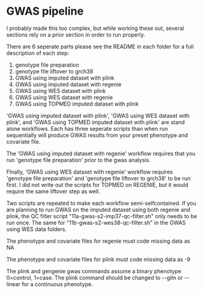  # GWAS pipeline
 
 I probably made this too complex, but while working these out, several sections rely on a prior section in order to run properly.
 
 There are 6 seperate parts please see the README in each folder for a full description of each step:
 
 1. genotype file preparation 
 2. genotype file liftover to grch38
 3. GWAS using imputed dataset with plink
 4. GWAS using imputed dataset with regenie
 5. GWAS using WES dataset with plink
 6. GWAS using WES dataset with regenie
 7. GWAS using TOPMED imputed dataset with plink

'GWAS using imputed dataset with plink', 'GWAS using WES dataset with plink', and 'GWAS using TOPMED imputed dataset with plink' are stand alone workflows. Each has three seperate scripts than when run sequentially will produce GWAS results from your preset phenotype and covariate file.

The 'GWAS using imputed dataset with regenie' workflow requires that you run 'genotype file preparation' prior to the gwas analysis.

FInally, 'GWAS using WES dataset with regenie' workflow requires 'genotype file preparation' and 'genotype file liftover to grch38' to be run first. I did not write out the scripts for TOPMED on REGENIE, but it would require the same liftover step as well.

Two scripts are repeated to make each workflow semi-selfcontained. If you are planning to run GWAS on the imputed dataset using both regenie and plink, the QC filter script "11a-gwas-s2-imp37-qc-filter.sh" only needs to be run once. The same for "11b-gwas-s2-wes38-qc-filter.sh" in the GWAS using WES data folders. 

The phenotype and covariate files for regenie must code missing data as NA

The phenotype and covariate files for plink must code missing data as -9

The plink and gengenie gwas commands assume a binary phenotype 0=control, 1=case. The plink command should be changed to --glm or --linear for a continuous phenotype.
